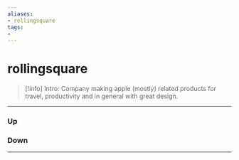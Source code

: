 ```yaml
---
aliases:
- rollingsquare
tags:
- 
---
```

# rollingsquare
> [!info] Intro: 
> Company making apple (mostly) related products for travel, productivity and in general with great design.




***
### Up
### Down
***